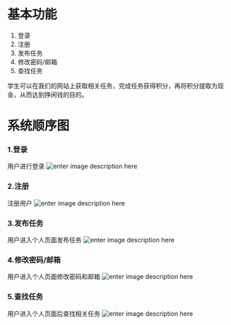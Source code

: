 


# 基本功能

 1. 登录
 2. 注册
 3. 发布任务
 4. 修改密码/邮箱
 5. 查找任务
  
  
学生可以在我们的网站上获取相关任务，完成任务获得积分，再将积分提取为现金，从而达到挣闲钱的目的。
# 系统顺序图

### 1.登录
用户进行登录
![enter image description here](https://github.com/strugglinggreenhands/SpareMoney_Documents/blob/gh-pages/images/%E7%99%BB%E5%BD%95.png?raw=true)

### 2.注册

注册用户
![enter image description here](https://github.com/strugglinggreenhands/SpareMoney_Documents/blob/gh-pages/images/%E6%B3%A8%E5%86%8C.png?raw=true)

### 3.发布任务
用户进入个人页面发布任务
![enter image description here](https://github.com/strugglinggreenhands/SpareMoney_Documents/blob/gh-pages/images/%E5%8F%91%E5%B8%83%E4%BB%BB%E5%8A%A1.png?raw=true)

### 4.修改密码/邮箱

用户进入个人页面修改密码和邮箱
![enter image description here](https://github.com/strugglinggreenhands/SpareMoney_Documents/blob/gh-pages/images/%E4%BF%AE%E6%94%B9%E5%AF%86%E7%A0%81.png?raw=true)

### 5.查找任务

用户进入个人页面后查找相关任务
![enter image description here](https://github.com/strugglinggreenhands/SpareMoney_Documents/blob/gh-pages/images/%E6%9F%A5%E6%89%BE%E4%BB%BB%E5%8A%A1.png?raw=true)



